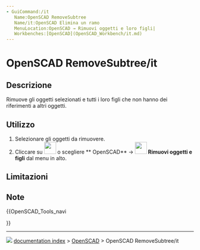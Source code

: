 ```yaml
---
- GuiCommand:/it
   Name:OpenSCAD RemoveSubtree
   Name/it:OpenSCAD Elimina un ramo
   MenuLocation:OpenSCAD → Rimuovi oggetti e loro figli|
   Workbenches:[OpenSCAD](OpenSCAD_Workbench/it.md)
---
```


# OpenSCAD RemoveSubtree/it



## Descrizione

Rimuove gli oggetti selezionati e tutti i loro figli che non hanno dei riferimenti a altri oggetti.



## Utilizzo

1.  Selezionare gli oggetti da rimuovere.
2.  Cliccare su <img alt="" src=images/OpenSCAD_RemoveSubtree.svg  style="width:32px;"> o scegliere ** OpenSCAD** → **<img src="images/OpenSCAD_RemoveSubtree.svg" width=32px> Rimuovi oggetti e figli** dal menu in alto.



## Limitazioni



## Note





{{OpenSCAD_Tools_navi

}}



---
![](images/Button_right.svg) [documentation index](../README.md) > [OpenSCAD](OpenSCAD_Workbench.md) > OpenSCAD RemoveSubtree/it
